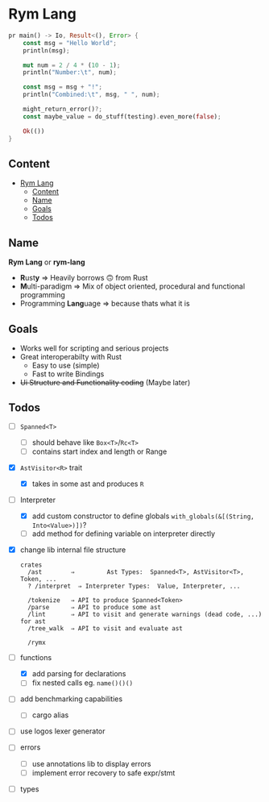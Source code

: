 # Rym Lang

```rust
pr main() -> Io, Result<(), Error> {
	const msg = "Hello World";
	println(msg);

	mut num = 2 / 4 * (10 - 1);
	println("Number:\t", num);

	const msg = msg + "!";
	println("Combined:\t", msg, " ", num);

	might_return_error()?;
	const maybe_value = do_stuff(testing).even_more(false);

	Ok(())
}
```

## Content

- [Rym Lang](#rym-lang)
	- [Content](#content)
	- [Name](#name)
	- [Goals](#goals)
	- [Todos](#todos)

## Name

**Rym Lang** or **rym-lang**

- **R**ust**y** ⇒ Heavily borrows 🙃 from Rust
- **M**ulti-paradigm ⇒ Mix of object oriented, procedural and functional programming
- Programming **Lang**uage ⇒ because thats what it is

## Goals

- Works well for scripting and serious projects
- Great interoperabilty with Rust
  - Easy to use (simple)
  - Fast to write Bindings
- ~~Ui Structure and Functionality coding~~ (Maybe later)

## Todos

- [ ] `Spanned<T>`
  - [ ] should behave like `Box<T>`/`Rc<T>`
  - [ ] contains start index and length or Range<usize>
- [x] `AstVisitor<R>` trait
  - [x] takes in some ast and produces `R`
- [ ] Interpreter
  - [x] add custom constructor to define globals `with_globals(&[(String, Into<Value>)])`?
  - [ ] add method for defining variable on interpreter directly
- [x] change lib internal file structure

  ```
  crates
  	/ast        ⇒         Ast Types:  Spanned<T>, AstVisitor<T>, Token, ...
  	? /interpret  ⇒ Interpreter Types:  Value, Interpreter, ...

  	/tokenize   ⇒ API to produce Spanned<Token>
  	/parse      ⇒ API to produce some ast
  	/lint       ⇒ API to visit and generate warnings (dead code, ...) for ast
  	/tree_walk  ⇒ API to visit and evaluate ast

  	/rymx
  ```

- [ ] functions
  - [x] add parsing for declarations
  - [ ] fix nested calls eg. `name()()()`
- [ ] add benchmarking capabilities
  - [ ] cargo alias
- [ ] use logos lexer generator
- [ ] errors
  - [ ] use annotations lib to display errors
  - [ ] implement error recovery to safe expr/stmt
- [ ] types
